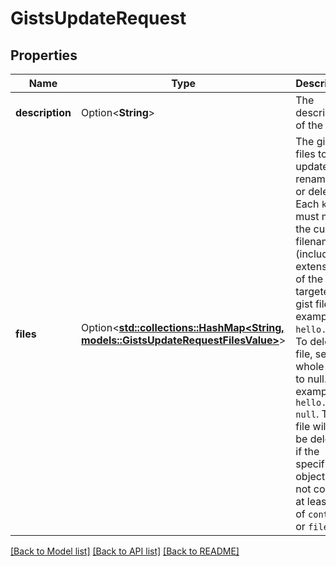 # GistsUpdateRequest

## Properties

Name | Type | Description | Notes
------------ | ------------- | ------------- | -------------
**description** | Option<**String**> | The description of the gist. | [optional]
**files** | Option<[**std::collections::HashMap<String, models::GistsUpdateRequestFilesValue>**](gists_update_request_files_value.md)> | The gist files to be updated, renamed, or deleted. Each `key` must match the current filename (including extension) of the targeted gist file. For example: `hello.py`.  To delete a file, set the whole file to null. For example: `hello.py : null`. The file will also be deleted if the specified object does not contain at least one of `content` or `filename`. | [optional]

[[Back to Model list]](../README.md#documentation-for-models) [[Back to API list]](../README.md#documentation-for-api-endpoints) [[Back to README]](../README.md)


